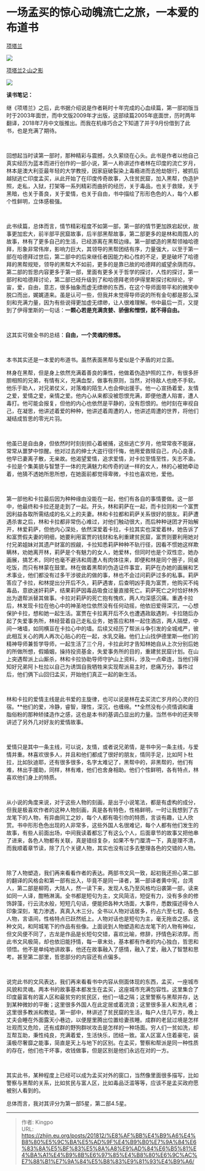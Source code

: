 # 一场孟买的惊心动魄流亡之旅，一本爱的布道书


<!--more-->
[项塔兰](https://book.douban.com/subject/3673771/)      

![](https://s2.loli.net/2022/08/01/627dVrePlvxmUkW.jpg)

[项塔兰2·山之影](https://book.douban.com/subject/30231914/)

![](https://s2.loli.net/2022/08/01/zIDgxAWyfucOkd5.jpg)



**读书笔记：**

继《项塔兰》之后，此书据介绍说是作者耗时十年完成的心血续篇，第一部初版当时于2003年面世，而中文版2009年才出版，这部续篇2005年底面世，历时两年翻译，2018年7月中文版推出。而我在机缘巧合之下知道了并于9月份借到了此书，也是充满了期待。

<br>

回想起当时读第一部时，那种精彩与震撼，久久萦绕在心头。此书是作者以他自己真实经历为蓝本而进行创作的一部小说，第一人称讲述作者林在印度的流亡岁月，林本是澳大利亚最年轻的大学教授，因家庭破裂染上毒瘾进而去抢劫银行，被抓后越狱逃亡印度孟买，从此开始了在印度传奇故事，入住贫民窟，加入黑帮，伪造护照，走私，入狱，打架等一系列精彩而曲折的经历，关于毒品，也关于救赎，关于黑暗，也关于善良，关于爱情，也关于自由，书中描绘了形形色色的人，每个人都个性鲜明，立体感极强。

  <br>

此书续篇，总体而言，情节精彩程度不如第一部，第一部的情节更加跌宕起伏，故事更加宏大，前半部平民窟故事，后半部黑帮故事，第二部更多的是林和周围人的故事，林有了更多自己的生活，已经游离在黑帮边缘。第一部塑造的黑帮领袖哈德拜，形象非常伟岸，影响力巨大，其领导的黑帮团结有序，力量强大，以至于第一部在哈德拜过世后，第二部中的后来继任者因能力和心性的不足，更是破坏了哈德拜的黑帮规矩，领导的黑帮大不如前，更多的是靠已故的哈德拜的威望余荫而存。第二部的哲思内容更多于第一部，里面有更多关于哲学的探讨，人性的探讨，第一部时和哈德拜讨论，第二部已经升级到了和哈德拜老师伊得里斯探讨和辩论，宇宙，爱，自由，意志，很多抽象而虚无缥缈的东西，在这个导师面带平和的微笑中脱口而出，娓娓道来。虽是认可一些，但我并未觉得导师说的所有金句都是那么深刻和充满力量，因为有些说得更加虚无缥缈，让人很难理解。书中最后一页，又提到了伊得里斯的一句话：**一颗心若是充满贪婪、骄傲和憎恨，就不得自由。**

 <br> 

这其实可做全书的总结：**自由，一个灵魂的修炼。**

  <br>

本书其实还是一本爱的布道书。虽然表面黑帮与爱似是个矛盾的对立面。

林身在黑帮，但是身上依然充满着善良的秉性，他做着伪造护照的工作，有很多肝胆相照的兄弟，有情有义，充满血型，做事有原则，当然，对待敌人也绝不手软。他乐于助人，对兄弟仗义，对落难的陌生人也会伸出援手。他一心宣扬着爱，友情之爱，爱情之爱，亲情之爱。他内心从来都没被怨恨充满，即便他遭人陷害，遭人毒打。他可能会报复，但他的内心也依然是平静的，没有怨恨的。他时刻在审视自己，在凝思，他讲述着爱的种种，他讲述着周遭的人，他讲述周遭的世界，将他们凝结成哲思的零光片羽。

  <br>

他虽已是自由身，但依然时时刻刻担心着被捕，这些逃亡岁月，他常常夜不能寐，常常从噩梦中惊醒。他对过去的绅士大盗行径忏悔，他用爱救赎自己，内心良善，他早已妻离子散，无亲故。他渴望爱情，追求爱情，对卡拉至情至性，矢志不渝。卡拉是个集美貌与智慧于一体的充满魅力和传奇的谜一样的女人，林的心被她牵动着，他猜不透她所思所想，在她面前都觉得卑微，卡拉也喜欢他，爱他。

  <br>

第一部他和卡拉最后因为种种缘由没能在一起，他们有各自的事情要做。这一部中，他最终和卡拉还是走到了一起。开头，林和莉萨在一起，而卡拉则和一个富贾因利益各取所需结成的名义上的夫妻。林和卡拉都和莉萨关系很好的朋友。莉萨遭遇杀害之后，林和卡拉都非常伤心难过，对他们触动很大，而后种种谜团才开始解开，林爱莉萨，但他内心深处，依然深爱着卡拉，卡拉其实也深爱着林，她告诉了和富贾假夫妻的明细，她要利用富贾的钱财和名利重建贫民窟，富贾则要利用她对付兄弟姐妹对其遗产财富的觊觎，卡拉知悉莉萨种种不轨行径，因看不惯她这样欺瞒林，劝她离开林，莉萨是个有魅力的女人，她爱林，但同时也是个双性恋，她办画展，搞艺术，同时也毫不避讳和周遭人有肉体往来，即便和林是同个圈子，同桌吃饭，而只有林蒙在鼓里。林在做着黑帮的伪造证件事宜，莉萨在办她的画展和艺术事业，他们都没有过多干涉彼此的做的事，林也不会过问莉萨过多的私事。莉萨答应了卡拉，和林提出分开后不久，莉萨遇害，后查明凶手竟为富贾，他购买不纯毒品，意欲迷奸莉萨，结果莉萨因毒品吸食过量直接死亡。莉萨死亡之时恰好林外出为退帮派替其做事。卡拉对莉萨的死亡抱有愧疚，两人均深感沉痛。重遇卡拉后，林发现卡拉在他心中的神圣地位依然没有任何动摇，他依旧爱得深沉，一心想保护卡拉，想和她一起生活。富贾在卡拉离开后不久也遭遇政敌遇刺，卡拉随后办起了失爱事务所，林经营着自己走私业务，她答应和林一起住酒店，两人隔壁，中间一堵墙，如同横亘在卡拉心中的墙。后续又经历了帮派斗争引发的全城戒严，彼此相互关心的两人再次心贴心的在一起，水乳交融。他们上山找伊德里斯—他们的精神导师兼哲学导师，一起生活了三个月，卡拉此时才告知林她自从上次分别后她的所做所想，假婚姻，操持投资基金，失爱事务所的目的，重建贫民窟计划。在山上突遇帮派上山厮杀，林和卡拉协助导师守护山上资料，涉及一点牵连，当他们得知好兄弟阿卜杜拉以自己为诱饵自我牺牲来实现帮派易主时，悲痛万分。事件过后，他们俩下山回归孟买，开始他们真正一起的新生活。

  <br>

林和卡拉的爱情主线是此书爱的主旋律，也可以说是林在孟买流亡岁月的心灵的归宿。**他们的爱，冷静，睿智，理性，深沉，也缠绵。**全然没有小资情调和庸脂俗粉的那种矫揉造作之感，这也是本书的基调凸显出的力量。当然书中的还夹带讲述了另外几对好友的爱情故事。

  <br>

爱情只是其中一条主线，可以说，友情，或者说兄弟情，是书中另一条主线，与爱情并重。林喜欢很多人，并且和他们都成了很好的朋友，情同手足，比如阿卜杜拉，比如狄迪耶，还有很多很多，名字太难记了，黑帮中的，非黑帮的，他们有难，林出手援助，同样，林有难，他们也舍身相助。他们个性鲜明，各有特点，林喜欢他们身上的特质。

  <br>

从小说的角度来说，对于这些人物的刻画，是出于小说笔法，都是有虚构的成分，但我是极喜欢作者的这种人物刻画，真是各有特色，性格鲜明，一时让我想到了古龙笔下的人物，有异曲同工之妙，每个人都有吸引你的特质，言谈有趣，让人欣赏。书中形形色色出现的人非常多，这些外国人名很难记，每个人都有他们发生的故事，有些人前面出场，中间我读着都忘了有这么个人，后面章节的故事又把他串了进来，各色人物都有关联，真是错综复杂，如果不专门厘清一下，真是理不清，而我顺着章节读，除了几个关键人物，其实也没有过多去整理各色的交错的人物。

  <br>

除了人物塑造，我们再来看看作者的表达。两部书文风一致，起初我还担心第二部的翻译的风格会和第一部有出入，毕竟不是同一译者，第一部译者黄中宪，台湾人，第二部是柳筠，大陆人，然一读下来，发现人名乃至风格均沿袭第一部，读来如同一人译，酣畅淋漓。全书都是短句为主，文风简洁，短促有力，没有多余的修饰辞藻，行云流水般，短短几句话，便能把各种大场面，大事件，悉数描述得令人印象深刻，笔力渗透，真真入木三分。全书以人物对话居多，约占六至七程，各色人物，言语间，性格特点已跃然纸上。人物对话也是短句为主，毫无拖沓之感。这种文风，和阿城笔下的作品有些像。上面说到人物塑造和古龙笔下的人物有神似，但文风便不同了，古龙是作品是长短句交错，喜欢比喻，修辞，抒情色彩浓厚。而此书文风极简，却也依旧能抒情，每一章末处，基本都有作者的内心独白，哲思和领悟。他不是单纯地讲故事，他还在故事融入了感情，融入了爱，融入了智慧和思考。甚至第二部里，哲思部分的内容还有点偏多。

  <br>

说完此书的文风表达，我们再来看看书中内容从侧面体现的东西，孟买，一座城市风貌和灵魂。两本书的故事基本都发生在孟买，这座城市充满包容性。这里集合了印度最富有的富人区和最贫穷的贫民区，他们一墙之隔；这里警察与黑帮并存，达到某种微妙的平衡；这里很多外国人在此定居或着流浪；这里很多圣人和洗礼者；这里很多教派和教徒。第一部中，林讲述了贫民窟的生活，每户人住几平方，晚上丈夫会睡在外面露天小巷边，以便屋里腾出位置给妻孩睡。成群的老鼠过境是怎样壮观而又危险，还有成群的野狗群吠攻击是怎样的一种场面。穷人们一贫如洗，却互帮互助，秉性纯良，充满着爱，生活快乐，团结一致。富人区富人住着豪宅，装潢极尽奢靡之能事，简直是天上与地下的区别。在孟买，警察和帮派是同一种性质的存在，他们也干坏事，收钱做事，但是区别是他们永远在对的一方。

 <br> 

其实此书，某种程度上已经可以成为孟买对外的窗口，当然像里面很多描写，比如警察与黑帮的关系，比如贫民与富人区，比如毒品泛滥等等，应该不是孟买政府愿被别人看到的。

  

总体而言，我对其评分为第一部5星，第二部4.5星。

---

> 作者: Kingpo  
> URL: https://zhjin.eu.org/posts/201812/%E8%AF%BB%E4%B9%A6%E4%B8%80%E5%9C%BA%E5%AD%9F%E4%B9%B0%E7%9A%84%E6%83%8A%E5%BF%83%E5%8A%A8%E9%AD%84%E6%B5%81%E4%BA%A1%E4%B9%8B%E6%97%85%E4%B8%80%E6%9C%AC%E7%88%B1%E7%9A%84%E5%B8%83%E9%81%93%E4%B9%A6/  

